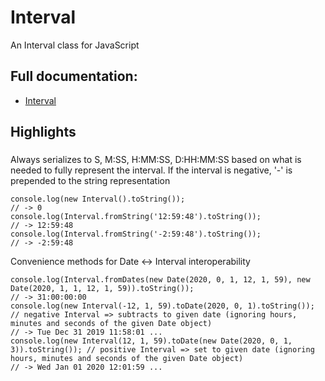 # Interval

An Interval class for JavaScript

## Full documentation:
* [Interval](https://github.com/cdellacqua/interval/blob/master/docs/classes/interval.md)

## Highlights

###
Always serializes to S, M:SS, H:MM:SS, D:HH:MM:SS based on what is needed to fully represent the interval. If the interval
is negative, '-' is prepended to the string representation

```
console.log(new Interval().toString());
// -> 0
console.log(Interval.fromString('12:59:48').toString());
// -> 12:59:48
console.log(Interval.fromString('-2:59:48').toString());
// -> -2:59:48
```

Convenience methods for Date <-> Interval interoperability

```
console.log(Interval.fromDates(new Date(2020, 0, 1, 12, 1, 59), new Date(2020, 1, 1, 12, 1, 59)).toString());
// -> 31:00:00:00
console.log(new Interval(-12, 1, 59).toDate(2020, 0, 1).toString()); // negative Interval => subtracts to given date (ignoring hours, minutes and seconds of the given Date object)
// -> Tue Dec 31 2019 11:58:01 ...
console.log(new Interval(12, 1, 59).toDate(new Date(2020, 0, 1, 3)).toString()); // positive Interval => set to given date (ignoring hours, minutes and seconds of the given Date object)
// -> Wed Jan 01 2020 12:01:59 ...
```
